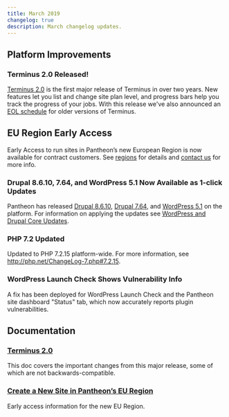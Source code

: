 ```yaml
---
title: March 2019
changelog: true
description: March changelog updates.
---
```


## Platform Improvements
### Terminus 2.0 Released!
[Terminus 2.0](https://github.com/pantheon-systems/terminus) is the first major release of Terminus in over two years. New features let you list and change site plan level, and progress bars help you track the progress of your jobs. With this release we've also announced an [EOL schedule](/guides/terminus/supported-terminus) for older versions of Terminus.

## EU Region Early Access
Early Access to run sites in Pantheon’s new European Region is now available for contract customers. See [regions](/regions) for details and [contact us](https://pantheon.io/contact-us?docs) for more info.

### Drupal 8.6.10, 7.64, and WordPress 5.1 Now Available as 1-click Updates
Pantheon has released [Drupal 8.6.10](https://www.drupal.org/project/drupal/releases/8.6.10), [Drupal 7.64](https://www.drupal.org/project/drupal/releases/7.64), and [WordPress 5.1](https://wordpress.org/news/2019/02/betty/) on the platform. For information on applying the updates see [WordPress and Drupal Core Updates](/core-updates).

### PHP 7.2 Updated
Updated to PHP 7.2.15 platform-wide. For more information, see <http://php.net/ChangeLog-7.php#7.2.15>.

### WordPress Launch Check Shows Vulnerability Info
A fix has been deployed for WordPress Launch Check and the Pantheon site dashboard "Status" tab, which now accurately reports plugin vulnerabilities.

## Documentation
### [Terminus 2.0](/guides/terminus-2-0)
This doc covers the important changes from this major release, some of which are not backwards-compatible.

### [Create a New Site in Pantheon’s EU Region](/regions)
Early access information for the new EU Region.
